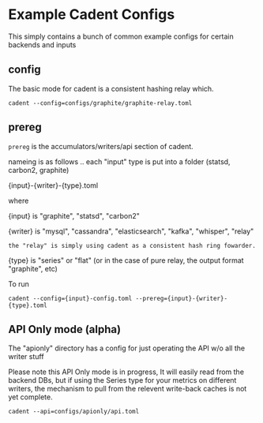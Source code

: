 

Example Cadent Configs
======================

This simply contains a bunch of common example configs for certain backends and inputs

## config

The basic mode for cadent is a consistent hashing relay which.

    cadent --config=configs/graphite/graphite-relay.toml


## prereg

`prereg` is the accumulators/writers/api section of cadent.

nameing is as follows .. each "input" type is put into a folder (statsd, carbon2, graphite)

{input}-{writer}-{type}.toml

where

{input} is "graphite", "statsd", "carbon2"

{writer} is "mysql", "cassandra", "elasticsearch", "kafka", "whisper", "relay"

    the "relay" is simply using cadent as a consistent hash ring fowarder.

{type} is "series" or "flat" (or in the case of pure relay, the output format "graphite", etc)


To run

    cadent --config={input}-config.toml --prereg={input}-{writer}-{type}.toml


## API Only mode (alpha)

The "apionly" directory has a config for just operating the API w/o all the writer stuff

Please note this API Only mode is in progress, It will easily read from the backend DBs, but if using
the Series type for your metrics on different writers, the mechanism to pull from the relevent write-back caches
is not yet complete.


    cadent --api=configs/apionly/api.toml

